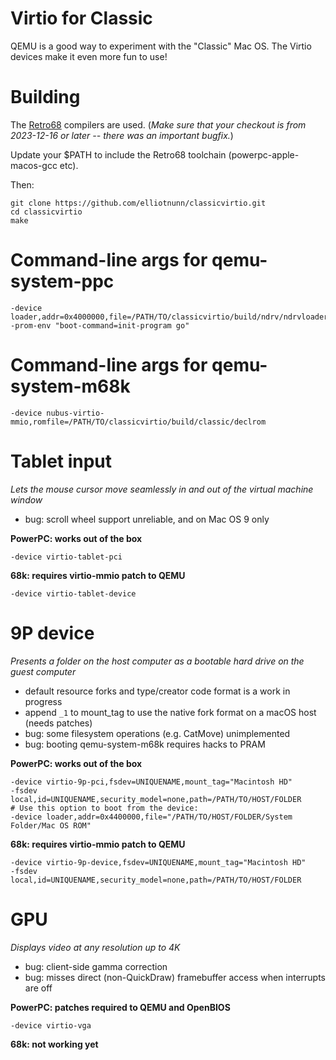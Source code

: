 Virtio for Classic
==================

QEMU is a good way to experiment with the "Classic" Mac OS.
The Virtio devices make it even more fun to use!

Building
========

The [Retro68](https://github.com/autc04/Retro68) compilers are used.
(*Make sure that your checkout is from 2023-12-16 or later --
there was an important bugfix.*)

Update your $PATH to include the Retro68 toolchain (powerpc-apple-macos-gcc etc).

Then:

	git clone https://github.com/elliotnunn/classicvirtio.git
	cd classicvirtio
	make

# Command-line args for qemu-system-ppc

	-device loader,addr=0x4000000,file=/PATH/TO/classicvirtio/build/ndrv/ndrvloader
	-prom-env "boot-command=init-program go"

# Command-line args for qemu-system-m68k

	-device nubus-virtio-mmio,romfile=/PATH/TO/classicvirtio/build/classic/declrom

Tablet input
============

*Lets the mouse cursor move seamlessly in and out of the virtual machine window*

- bug: scroll wheel support unreliable, and on Mac OS 9 only

**PowerPC: works out of the box**

	-device virtio-tablet-pci

**68k: requires virtio-mmio patch to QEMU**

	-device virtio-tablet-device

9P device
=========

*Presents a folder on the host computer as a bootable hard drive on the guest computer*

- default resource forks and type/creator code format is a work in progress
- append `_1` to mount_tag to use the native fork format on a macOS host (needs patches)
- bug: some filesystem operations (e.g. CatMove) unimplemented
- bug: booting qemu-system-m68k requires hacks to PRAM

**PowerPC: works out of the box**

	-device virtio-9p-pci,fsdev=UNIQUENAME,mount_tag="Macintosh HD"
	-fsdev local,id=UNIQUENAME,security_model=none,path=/PATH/TO/HOST/FOLDER
	# Use this option to boot from the device:
	-device loader,addr=0x4400000,file="/PATH/TO/HOST/FOLDER/System Folder/Mac OS ROM"

**68k: requires virtio-mmio patch to QEMU**

	-device virtio-9p-device,fsdev=UNIQUENAME,mount_tag="Macintosh HD"
	-fsdev local,id=UNIQUENAME,security_model=none,path=/PATH/TO/HOST/FOLDER

GPU
===

*Displays video at any resolution up to 4K*

- bug: client-side gamma correction
- bug: misses direct (non-QuickDraw) framebuffer access when interrupts are off

**PowerPC: patches required to QEMU and OpenBIOS**

	-device virtio-vga

**68k: not working yet**
